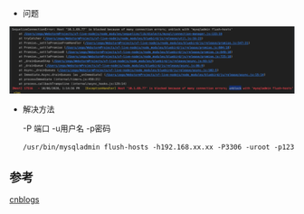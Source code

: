 - 问题

![image-20201006133740699](img/image-20201006133740699.png)

- 解决方法

  -P 端口 -u用户名 -p密码

  `/usr/bin/mysqladmin flush-hosts -h192.168.xx.xx -P3306 -uroot -p123`

  

## 参考

[cnblogs](https://www.cnblogs.com/susuyu/archive/2013/05/28/3104249.html)

